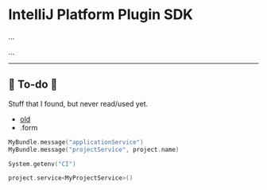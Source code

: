 # IntelliJ Platform Plugin SDK

<div class="row row-cols-lg-2"><div>

...
</div><div>

...
</div></div>

<hr class="sep-both">

## 👻 To-do 👻

Stuff that I found, but never read/used yet.

<div class="row row-cols-lg-2"><div>

* [old](_old.md)
* .form
</div><div>

```kotlin
MyBundle.message("applicationService")
MyBundle.message("projectService", project.name)

System.getenv("CI")

project.service<MyProjectService>()
```
</div></div>